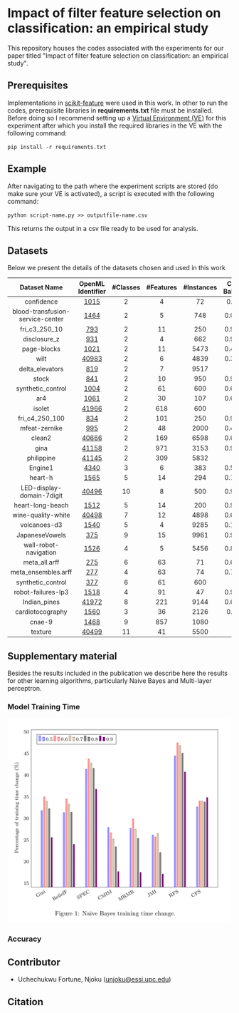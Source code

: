 # Impact of filter feature selection on classification: an empirical study
This repository houses the codes associated with the experiments for our paper titled "Impact of filter feature selection on classification: an empirical study".

## Prerequisites
Implementations in [scikit-feature](https://jundongl.github.io/scikit-feature/index.html) were used in this work. In other to run the codes, prerequisite libraries in **requirements.txt** file must be installed. Before doing so I recommend setting up a [Virtual Environment (VE)](https://docs.python.org/3/library/venv.html) for this experiment after which you install the required libraries in the VE with the following command:
```
pip install -r requirements.txt
```
## Example
After navigating to the path where the experiment scripts are stored (do make sure your VE is activated), a script is executed with the following command:
```
python script-name.py >> outputfile-name.csv
```
This returns the output in a csv file ready to be used for analysis.


## Datasets

Below we present the details of the datasets chosen and used in this work

|           Dataset Name           | OpenML Identifier | #Classes | #Features | #Instances | Class Balance | Factor |
|:--------------------------------:|:-----------------:|:--------:|:---------:|:----------:|:-------------:|:------:|
|            confidence            |        [1015](https://www.openml.org/d/1015)       |     2    |     4     |     72     |     0.055     |  0000  |
| blood-transfusion-service-center |        [1464](https://www.openml.org/d/1464)       |     2    |     5     |     748    |     0.0067    |  0000  |
|           fri_c3_250_10          |        [793](https://www.openml.org/d/793)        |     2    |     11    |     250    |     0.9954    |  0001  |
|           disclosure_z           |        [931](https://www.openml.org/d/931)        |     2    |     4     |     662    |     0.9981    |  0001  |
|            page-blocks           |        [1021](https://www.openml.org/d/1021)       |     2    |     11    |    5473    |     0.4763    |  0010  |
| wilt                             |       [40983](https://www.openml.org/d/40983)       |     2    |     6     |    4839    |     0.3029    |  0010  |
|            delta_elevators       |        [819](https://www.openml.org/d/819)        |     2    |     7     |    9517    |       1       |  0011  |
|               stock              |        [841](https://www.openml.org/d/841)        |     2    |     10    |     950    |     0.9995    |  0011  |
|           synthetic_control      |        [1004](https://www.openml.org/d/1004)       |     2    |     61    |     600    |     0.6500    |  0100  |
|                  ar4             |        [1061](https://www.openml.org/d/1061)       |     2    |     30    |     107    |     0.6950    |  0100  |
|                isolet            |       [41966](https://www.openml.org/d/41966)       |     2    |    618    |     600    |       1       |  0101  |
|            fri_c4_250_100        |        [834](https://www.openml.org/d/834)        |     2    |    101    |     250    |     0.9896    |  0101  |
|           mfeat-zernike          |        [995](https://www.openml.org/d/995)        |     2    |     48    |    2000    |     0.4690    |  0110  |
|                clean2            |       [40666](https://www.openml.org/d/40666)       |     2    |    169    |    6598    |     0.6201    |  0110  |
|                 gina             |       [41158](https://www.openml.org/d/41158)       |     2    |    971    |    3153    |     0.9998    |  0111  |
|            philippine            |       [41145](https://www.openml.org/d/41145)       |     2    |    309    |    5832    |       1       |  0111  |
|              Engine1             |        [4340](https://www.openml.org/d/4340)       |     3    |     6     |     383    |     0.5905    |  1000  |
|              heart-h             |        [1565](https://www.openml.org/d/1565)       |     5    |     14    |     294    |     0.7065    |  1000  |
|     LED-display-domain-7digit    |       [40496](https://www.openml.org/d/40496)       |    10    |     8     |     500    |     0.9971    |  1001  |
|         heart-long-beach         |        [1512](https://www.openml.org/d/1512)       |     5    |     14    |     200    |     0.9365    |  1001  |
|        wine-quality-white        |       [40498](https://www.openml.org/d/40498)       |     7    |     12    |    4898    |     0.6632    |  1010  |
|           volcanoes-d3           |        [1540](https://www.openml.org/d/1540)       |     5    |     4     |    9285    |     0.1761    |  1010  |
|          JapaneseVowels          |        [375](https://www.openml.org/d/375)        |     9    |     15    |    9961    |     0.9881    |  1011  |
|       wall-robot-navigation      |        [1526](https://www.openml.org/d/1526)       |     4    |     5     |    5456    |     0.8573    |  1011  |
|           meta_all.arff          |        [275](https://www.openml.org/d/275)        |     6    |     63    |     71     |     0.6913    |  1100  |
|        meta_ensembles.arff       |        [277](https://www.openml.org/d/277)        |     4    |     63    |     74     |     0.7719    |  1100  |
|         synthetic_control        |        [377](https://www.openml.org/d/377)        |     6    |     61    |     600    |       1       |  1101  |
|        robot-failures-lp3        |        [1518](https://www.openml.org/d/1518)       |     4    |     91    |     47     |     0.9102    |  1101  |
|           Indian_pines           |       [41972](https://www.openml.org/d/41972)       |     8    |    221    |    9144    |     0.6941    |  1110  |
|         cardiotocography         |        [1560](https://www.openml.org/d/1560)       |     3    |     36    |    2126    |     0.614     |  1110  |
|              cnae-9              |        [1468](https://www.openml.org/d/1468)       |     9    |    857    |    1080    |       1       |  1111  |
|              texture             |       [40499](https://www.openml.org/d/40499)       |    11    |     41    |    5500    |       1       |  1111  |

## Supplementary material
Besides the results included in the publication we describe here the results for other learning algorithms, particularly Naive Bayes and Multi-layer perceptron.
### Model Training Time
<img src="images/nb_time.png" style="width:500px">

### Accuracy
## Contributor
- Uchechukwu Fortune, Njoku (unjoku@essi.upc.edu)

## Citation
